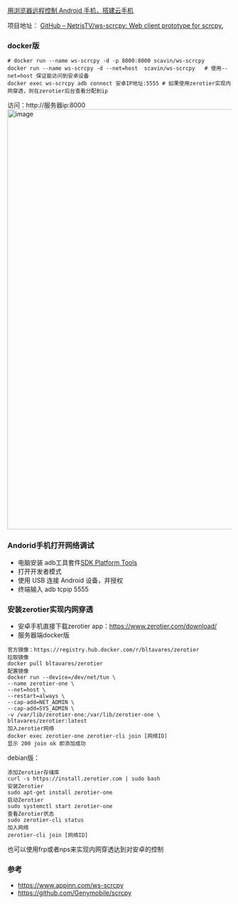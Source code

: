 [用浏览器远程控制 Android 手机，搭建云手机](https://github.com/cloudswave/blog/issues/34)

项目地址： [GitHub – NetrisTV/ws-scrcpy: Web client prototype for scrcpy.](https://github.com/NetrisTV/ws-scrcpy)
### docker版
```
# docker run --name ws-scrcpy -d -p 8000:8000 scavin/ws-scrcpy
docker run --name ws-scrcpy -d --net=host  scavin/ws-scrcpy   # 使用--net=host 保证能访问到安卓设备
docker exec ws-scrcpy adb connect 安卓IP地址:5555 # 如果使用zerotier实现内网穿透，则在zerotier后台查看分配到ip
```
访问：http://服务器ip:8000
<img width="945" alt="image" src="https://github.com/cloudswave/blog/assets/5915548/261e036f-4e9d-4878-8ea8-bf603866cf64">


### Andorid手机打开网络调试
- 电脑安装 adb工具套件[SDK Platform Tools](https://developer.android.com/studio/releases/platform-tools)
- 打开开发者模式
- 使用 USB 连接 Android 设备，并授权
- 终端输入 adb tcpip 5555

### 安装zerotier实现内网穿透
- 安卓手机直接下载zerotier app：https://www.zerotier.com/download/
- 服务器端docker版
```
官方镜像：https://registry.hub.docker.com/r/bltavares/zerotier
拉取镜像
docker pull bltavares/zerotier
配置镜像
docker run --device=/dev/net/tun \
--name zerotier-one \
--net=host \
--restart=always \
--cap-add=NET_ADMIN \
--cap-add=SYS_ADMIN \
-v /var/lib/zerotier-one:/var/lib/zerotier-one \
bltavares/zerotier:latest
加入zerotier网络
docker exec zerotier-one zerotier-cli join [网络ID]
显示 200 join ok 即添加成功
```
debian版：
```
添加Zerotier存储库
curl -s https://install.zerotier.com | sudo bash
安装Zerotier
sudo apt-get install zerotier-one
启动Zerotier
sudo systemctl start zerotier-one
查看Zerotier状态
sudo zerotier-cli status
加入网络
zerotier-cli join [网络ID]
```
也可以使用frp或者nps来实现内网穿透达到对安卓的控制
### 参考
- https://www.appinn.com/ws-scrcpy
- https://github.com/Genymobile/scrcpy
<!--csdn-article-id:132594906-->
